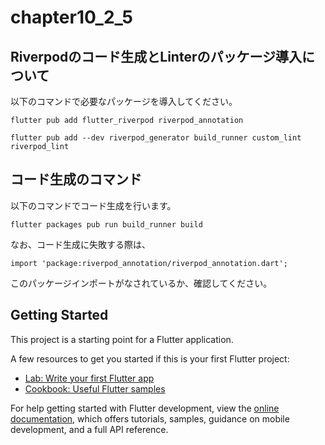 # chapter10_2_5

## Riverpodのコード生成とLinterのパッケージ導入について

以下のコマンドで必要なパッケージを導入してください。

`flutter pub add flutter_riverpod riverpod_annotation`

`flutter pub add --dev riverpod_generator build_runner custom_lint riverpod_lint `

## コード生成のコマンド

以下のコマンドでコード生成を行います。

`flutter packages pub run build_runner build`

なお、コード生成に失敗する際は、

`import 'package:riverpod_annotation/riverpod_annotation.dart';`

このパッケージインポートがなされているか、確認してください。

## Getting Started

This project is a starting point for a Flutter application.

A few resources to get you started if this is your first Flutter project:

- [Lab: Write your first Flutter app](https://docs.flutter.dev/get-started/codelab)
- [Cookbook: Useful Flutter samples](https://docs.flutter.dev/cookbook)

For help getting started with Flutter development, view the
[online documentation](https://docs.flutter.dev/), which offers tutorials,
samples, guidance on mobile development, and a full API reference.
